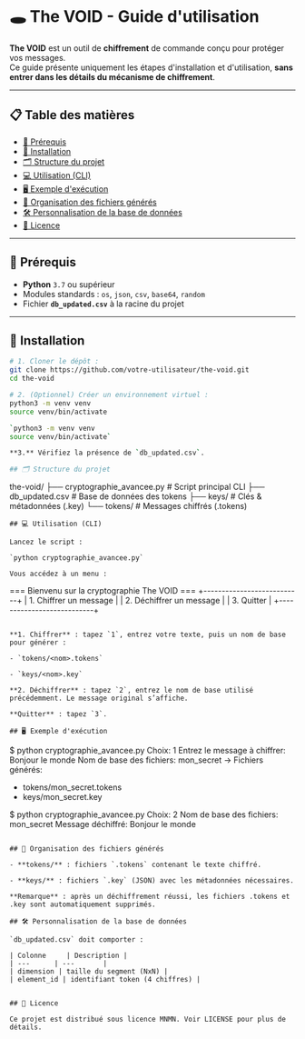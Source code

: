 # 🕳️ The VOID - Guide d'utilisation

**The VOID** est un outil de **chiffrement** de commande conçu pour protéger vos messages.  
Ce guide présente uniquement les étapes d'installation et d'utilisation, **sans entrer dans les détails du mécanisme de chiffrement**.

---

## 📋 Table des matières

- [🔧 Prérequis](#-prérequis)  
- [🚀 Installation](#-installation)  
- [🗂 Structure du projet](#-structure-du-projet)  
- [💻 Utilisation (CLI)](#-utilisation-cli)  
- [🖥 Exemple d'exécution](#-exemple-dexécution)  
- [📂 Organisation des fichiers générés](#-organisation-des-fichiers-générés)  
- [🛠 Personnalisation de la base de données](#-personnalisation-de-la-base-de-données)  
- [📜 Licence](#-licence)

---

## 🔧 Prérequis

- **Python** `3.7` ou supérieur  
- Modules standards : `os`, `json`, `csv`, `base64`, `random`  
- Fichier **`db_updated.csv`** à la racine du projet

---

## 🚀 Installation

```bash
# 1. Cloner le dépôt :
git clone https://github.com/votre-utilisateur/the-void.git
cd the-void

# 2. (Optionnel) Créer un environnement virtuel :
python3 -m venv venv
source venv/bin/activate

`python3 -m venv venv
source venv/bin/activate`

**3.** Vérifiez la présence de `db_updated.csv`.

## 🗂 Structure du projet
```
the-void/
├── cryptographie_avancee.py   # Script principal CLI
├── db_updated.csv            # Base de données des tokens
├── keys/                     # Clés & métadonnées (.key)
└── tokens/                   # Messages chiffrés (.tokens)
```
## 💻 Utilisation (CLI)

Lancez le script :

`python cryptographie_avancee.py`

Vous accédez à un menu :

```
=== Bienvenu sur la cryptographie The VOID ===
+---------------------------+
| 1. Chiffrer un message    |
| 2. Déchiffrer un message  |
| 3. Quitter                |
+---------------------------+
```

**1. Chiffrer** : tapez `1`, entrez votre texte, puis un nom de base pour générer :

- `tokens/<nom>.tokens`

- `keys/<nom>.key`

**2. Déchiffrer** : tapez `2`, entrez le nom de base utilisé précédemment. Le message original s’affiche.

**Quitter** : tapez `3`.

## 🖥 Exemple d'exécution

```
$ python cryptographie_avancee.py
Choix: 1
Entrez le message à chiffrer: Bonjour le monde
Nom de base des fichiers: mon_secret
-> Fichiers générés:
   - tokens/mon_secret.tokens
   - keys/mon_secret.key

$ python cryptographie_avancee.py
Choix: 2
Nom de base des fichiers: mon_secret
Message déchiffré: Bonjour le monde
```

## 📂 Organisation des fichiers générés

- **tokens/** : fichiers `.tokens` contenant le texte chiffré.

- **keys/** : fichiers `.key` (JSON) avec les métadonnées nécessaires.

**Remarque** : après un déchiffrement réussi, les fichiers .tokens et .key sont automatiquement supprimés.

## 🛠 Personnalisation de la base de données

`db_updated.csv` doit comporter :

| Colonne     | Description |
| ---      | ---       |
| dimension | taille du segment (NxN) |
| element_id | identifiant token (4 chiffres) |


## 📜 Licence

Ce projet est distribué sous licence MNMN. Voir LICENSE pour plus de détails.

